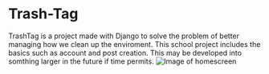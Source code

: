 # Trash-Tag
TrashTag is a project made with Django to solve the problem of better managing how we clean up the enviroment. This school project includes the basics such as account and post creation. This may be developed into somthing larger in the future if time permits.
![Image of homescreen](https://raw.githubusercontent.com/Kameron2442/Trash-Tag/master/Homescreen.png)
